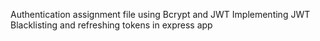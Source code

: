 Authentication  assignment file using Bcrypt and JWT 
Implementing JWT Blacklisting and refreshing tokens in express app
